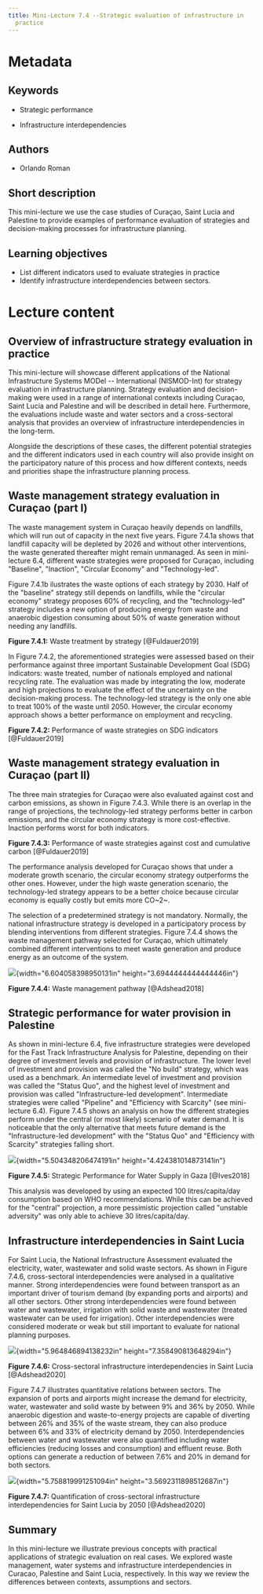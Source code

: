 ```yaml
---
title: Mini-Lecture 7.4 --Strategic evaluation of infrastructure in
  practice
---
```


# Metadata

## Keywords

-   Strategic performance

-   Infrastructure interdependencies

## Authors

-   Orlando Roman

## Short description

This mini-lecture we use the case studies of Curaçao, Saint Lucia and
Palestine to provide examples of performance evaluation of strategies
and decision-making processes for infrastructure planning.

## Learning objectives

-   List different indicators used to evaluate strategies in practice
-   Identify infrastructure interdependencies between sectors.

# Lecture content

## Overview of infrastructure strategy evaluation in practice

This mini-lecture will showcase different applications of the National
Infrastructure Systems MODel -- International (NISMOD-Int) for strategy
evaluation in infrastructure planning. Strategy evaluation and
decision-making were used in a range of international contexts including
Curaçao, Saint Lucia and Palestine and will be described in detail here.
Furthermore, the evaluations include waste and water sectors and a
cross-sectoral analysis that provides an overview of infrastructure
interdependencies in the long-term.

Alongside the descriptions of these cases, the different potential
strategies and the different indicators used in each country will also
provide insight on the participatory nature of this process and how
different contexts, needs and priorities shape the infrastructure
planning process.

## Waste management strategy evaluation in Curaçao (part I)

The waste management system in Curaçao heavily depends on landfills,
which will run out of capacity in the next five years. Figure 7.4.1a
shows that landfill capacity will be depleted by 2026 and without other
interventions, the waste generated thereafter might remain unmanaged. As
seen in mini-lecture 6.4, different waste strategies were proposed for
Curaçao, including "Baseline", "Inaction", "Circular Economy" and
"Technology-led".

Figure 7.4.1b ilustrates the waste options of each strategy by 2030.
Half of the "baseline" strategy still depends on landfills, while the
"circular economy" strategy proposes 60% of recycling, and the
"technology-led" strategy includes a new option of producing energy from
waste and anaerobic digestion consuming about 50% of waste generation
without needing any landfills.

**Figure 7.4.1:** Waste treatment by strategy [@Fuldauer2019]

In Figure 7.4.2, the aforementioned strategies were assessed based on
their performance against three important Sustainable Development Goal
(SDG) indicators: waste treated, number of nationals employed and
national recycling rate. The evaluation was made by integrating the low,
moderate and high projections to evaluate the effect of the uncertainty
on the decision-making process. The technology-led strategy is the only
one able to treat 100% of the waste until 2050. However, the circular
economy approach shows a better performance on employment and recycling.

**Figure 7.4.2:** Performance of waste strategies on SDG indicators
[@Fuldauer2019]

## Waste management strategy evaluation in Curaçao (part II)

The three main strategies for Curaçao were also evaluated against cost
and carbon emissions, as shown in Figure 7.4.3. While there is an
overlap in the range of projections, the technology-led strategy
performs better in carbon emissions, and the circular economy strategy
is more cost-effective. Inaction performs worst for both indicators.

**Figure 7.4.3:** Performance of waste strategies against cost and
cumulative carbon [@Fuldauer2019]

The performance analysis developed for Curaçao shows that under a
moderate growth scenario, the circular economy strategy outperforms the
other ones. However, under the high waste generation scenario, the
technology-led strategy appears to be a better choice because circular
economy is equally costly but emits more CO~2~.

The selection of a predetermined strategy is not mandatory. Normally,
the national infrastructure strategy is developed in a participatory
process by blending interventions from different strategies. Figure
7.4.4 shows the waste management pathway selected for Curaçao, which
ultimately combined different interventions to meet waste generation and
produce energy as an outcome of the system.

![](media/image4.png){width="6.604058398950131in"
height="3.6944444444444446in"}

**Figure 7.4.4:** Waste management pathway [@Adshead2018]

## Strategic performance for water provision in Palestine

As shown in mini-lecture 6.4, five infrastructure strategies were
developed for the Fast Track Infrastructure Analysis for Palestine,
depending on their degree of investment levels and provision of
infrastructure. The lower level of investment and provision was called
the "No build" strategy, which was used as a benchmark. An intermediate
level of investment and provision was called the "Status Quo", and the
highest level of investment and provision was called "Infrastructure-led
development". Intermediate strategies were called "Pipeline" and
"Efficiency with Scarcity" (see mini-lecture 6.4). Figure 7.4.5 shows an
analysis on how the different strategies perform under the central (or
most likely) scenario of water demand. It is noticeable that the only
alternative that meets future demand is the "Infrastructure-led
development" with the "Status Quo" and "Efficiency with Scarcity"
strategies falling short.

![](media/image5.png){width="5.504348206474191in"
height="4.424381014873141in"}

**Figure 7.4.5:** Strategic Performance for Water Supply in Gaza
[@Ives2018]

This analysis was developed by using an expected 100 litres/capita/day
consumption based on WHO recommendations. While this can be achieved for
the "central" projection, a more pessimistic projection called "unstable
adversity" was only able to achieve 30 litres/capita/day.

## Infrastructure interdependencies in Saint Lucia

For Saint Lucia, the National Infrastructure Assessment evaluated the
electricity, water, wastewater and solid waste sectors. As shown in
Figure 7.4.6, cross-sectoral interdependencies were analysed in a
qualitative manner. Strong interdependencies were found between
transport as an important driver of tourism demand (by expanding ports
and airports) and all other sectors. Other strong interdependencies were
found between water and wastewater, irrigation with solid waste and
wastewater (treated wastewater can be used for irrigation). Other
interdependencies were considered moderate or weak but still important
to evaluate for national planning purposes.

![](media/image6.png){width="5.964846894138232in"
height="7.358490813648294in"}

**Figure 7.4.6:** Cross-sectoral infrastructure interdependencies in
Saint Lucia [@Adshead2020]

Figure 7.4.7 illustrates quantitative relations between sectors. The
expansion of ports and airports might increase the demand for
electricity, water, wastewater and solid waste by between 9% and 36% by
2050. While anaerobic digestion and waste-to-energy projects are capable
of diverting between 26% and 35% of the waste stream, they can also
produce between 6% and 33% of electricity demand by 2050.
Interdependencies between water and wastewater were also quantified
including water efficiencies (reducing losses and consumption) and
effluent reuse. Both options can generate a reduction of between 7.6%
and 20% in demand for both sectors.

![](media/image7.png){width="5.758819991251094in"
height="3.5692311898512687in"}

**Figure 7.4.7:** Quantification of cross-sectoral infrastructure
interdependencies for Saint Lucia by 2050 [@Adshead2020]

## Summary 

In this mini-lecture we illustrate previous concepts with practical
applications of strategic evaluation on real cases. We explored waste
management, water systems and infrastructure interdependencies in
Curacao, Palestine and Saint Lucia, respectively. In this way we review
the differences between contexts, assumptions and sectors.
